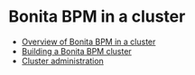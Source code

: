 # Bonita BPM in a cluster

* [Overview of Bonita BPM in a cluster](overview-of-bonita-bpm-in-a-cluster.html)
* [Building a Bonita BPM cluster](building-a-bonita-bpm-cluster.html)
* [Cluster administration](cluster-administration.html)